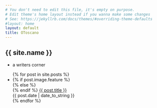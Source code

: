 ```yaml
---
# You don't need to edit this file, it's empty on purpose.
# Edit theme's home layout instead if you wanna make some changes
# See: https://jekyllrb.com/docs/themes/#overriding-theme-defaults
#layout: home
layout: default
title: OToscano
---
```


<section class="section--first section--frontpage">
  <div class="section-title">
    <div class="container">
      <h1 class="textLogo textLogo--frontpage">
        {{ site.name }}
      </h1>
      <div class="postMeta-wrapper postMeta-wrapper--frontpage">
        <ul class="postMeta">
          <li class="postMeta-tagline">
            a writers corner 
          </li>
        </ul>
      </div>
    </div>
  </div>
</section>
<section class="section--postsWrapper">
  <div class="container">
    <div class="blockGroup">
      <ul class="blockGroup-list">
        {% for post in site.posts %}
          <li class="block">
            <div class="postArticle-wrapper">
              <article class="postArticle postArticle--short">
                {% if post.image.feature %}
                  <a href="{{ post.url }}">
                    <div class="postArticle-image desaturate" style="background-image:url('{{ post.image.feature | prepend: site.baseurl_featured_img }}')">
                    </div>
                  </a>
                {% else %}
                <a href="{{ post.url }}">
                  <div class="postArticle-image" style="background-image:url('{{site.baseurl}}assets/images/logo-black.svg')">
                  </div>
                </a>
                {% endif %}
                <a class="postArticle-title" href="{{ post.url }}">{{ post.title }}</a>
              </article>
              <div class="block-postMeta">{{ post.date | date_to_string }}</div>
            </div>
          </li>
        {% endfor %}
      </ul>
    </div>
  </div>
</section>

